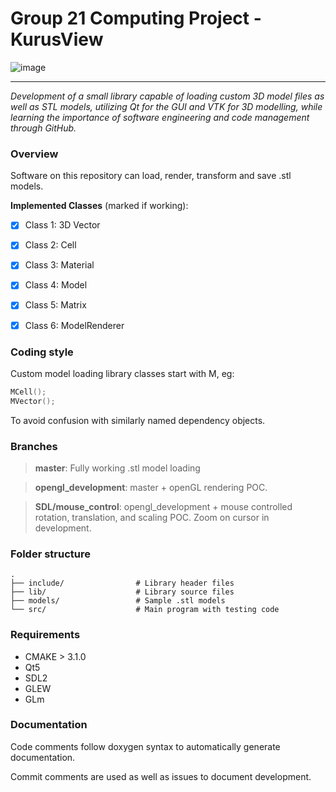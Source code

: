 # Group 21 Computing Project - KurusView

![image](https://user-images.githubusercontent.com/38017709/104436085-11a57700-5585-11eb-979e-47145ab32988.png)

---

*Development of a small library capable of loading custom 3D model files as well as STL models, utilizing Qt for the GUI and VTK for 3D modelling, while learning the importance of software engineering and code management through GitHub.*

### Overview

Software on this repository can load, render, transform and save .stl models.

**Implemented Classes** (marked if working):
- [x] Class 1: 3D Vector
- [x] Class 2: Cell
- [x] Class 3: Material 
- [x] Class 4: Model
- [x] Class 5: Matrix  
- [x] Class 6: ModelRenderer

    

### Coding style
Custom model loading library classes start with M, eg:
```cpp
MCell();
MVector();
```

To avoid confusion with similarly named dependency objects.


### Branches

> **master**: Fully working .stl model loading

> **opengl_development**: master + openGL rendering POC.

> **SDL/mouse_control**: opengl_development + mouse controlled rotation, translation, and scaling POC. Zoom on cursor in development.

### Folder structure
    .
    ├── include/                # Library header files
    ├── lib/                    # Library source files
    ├── models/                 # Sample .stl models
    └── src/                    # Main program with testing code

    
### Requirements
* CMAKE > 3.1.0
* Qt5
* SDL2
* GLEW
* GLm


### Documentation
Code comments follow doxygen syntax to automatically generate documentation. 

Commit comments are used as well as issues to document development.
